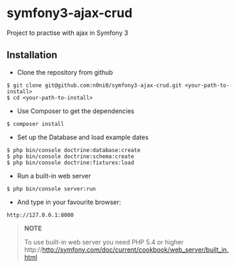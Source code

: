 symfony3-ajax-crud
==================

Project to practise with ajax in Symfony 3

**Installation**
------------

- Clone the repository from github

```
$ git clone git@github.com:n0ni0/symfony3-ajax-crud.git <your-path-to-install>
$ cd <your-path-to-install>
```

- Use Composer to get the dependencies

```
$ composer install
```

-  Set up the Database and load example dates

```
$ php bin/console doctrine:database:create
$ php bin/console doctrine:schema:create
$ php bin/console doctrine:fixtures:load
```

- Run a built-in web server

```
$ php bin/console server:run
```

- And type in your favourite browser:

```
http://127.0.0.1:8000
```

> **NOTE**
>
> To use built-in web server you need PHP 5.4 or higher
> http://http://symfony.com/doc/current/cookbook/web_server/built_in.html
>



